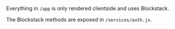 Everything in `/app` is only rendered clientside and uses Blockstack.

The Blockstack methods are exposed in `/services/auth.js`.
